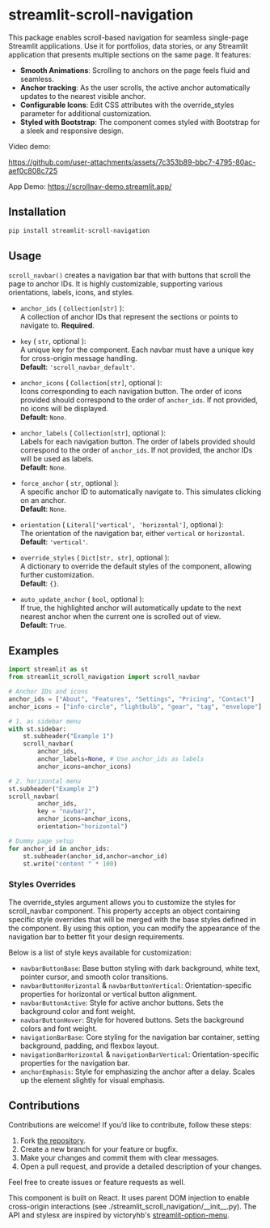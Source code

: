 # streamlit-scroll-navigation

This package enables scroll-based navigation for
seamless single-page Streamlit applications.
Use it for portfolios, data stories, or any Streamlit application that presents multiple sections on the same page. It features:

* **Smooth Animations**: Scrolling to anchors on the page feels fluid and seamless.
*  **Anchor tracking**: As the user scrolls, the active anchor automatically updates to the nearest visible anchor.
* **Configurable Icons**: Edit CSS attributes with the override_styles parameter for additional customization.
* **Styled with Bootstrap**: The component comes styled with Bootstrap for a sleek and responsive design.

Video demo:

https://github.com/user-attachments/assets/7c353b89-bbc7-4795-80ac-aef0c808c725

App Demo: https://scrollnav-demo.streamlit.app/

## Installation

```sh
pip install streamlit-scroll-navigation
```

## Usage

`scroll_navbar()` creates a navigation bar that with buttons that scroll the page to anchor IDs. It is highly customizable, supporting various orientations, labels, icons, and styles. 

- `anchor_ids` ( `Collection[str]` ):  
  A collection of anchor IDs that represent the sections or points to navigate to. **Required**.

- `key` ( `str`, optional ):  
  A unique key for the component. Each navbar must have a unique key for cross-origin message handling.  
  **Default**: `'scroll_navbar_default'`.

- `anchor_icons` ( `Collection[str]`, optional ):  
  Icons corresponding to each navigation button. The order of icons provided should correspond to the order of `anchor_ids`. If not provided, no icons will be displayed.  
  **Default**: `None`.

- `anchor_labels` ( `Collection[str]`, optional ):  
  Labels for each navigation button. The order of labels provided should correspond to the order of `anchor_ids`. If not provided, the anchor IDs will be used as labels.  
  **Default**: `None`.

- `force_anchor` ( `str`, optional ):  
  A specific anchor ID to automatically navigate to. This simulates clicking on an anchor.  
  **Default**: `None`.

- `orientation` ( `Literal['vertical', 'horizontal']`, optional ):  
  The orientation of the navigation bar, either `vertical` or `horizontal`.  
  **Default**: `'vertical'`.

- `override_styles` ( `Dict[str, str]`, optional ):  
  A dictionary to override the default styles of the component, allowing further customization.  
  **Default**: `{}`.

- `auto_update_anchor` ( `bool`, optional ):  
  If true, the highlighted anchor will automatically update to the next nearest anchor when the current one is scrolled out of view.  
  **Default**: `True`.

## Examples

```python
import streamlit as st
from streamlit_scroll_navigation import scroll_navbar

# Anchor IDs and icons
anchor_ids = ["About", "Features", "Settings", "Pricing", "Contact"]
anchor_icons = ["info-circle", "lightbulb", "gear", "tag", "envelope"]

# 1. as sidebar menu
with st.sidebar:
    st.subheader("Example 1")
    scroll_navbar(
        anchor_ids,
        anchor_labels=None, # Use anchor_ids as labels
        anchor_icons=anchor_icons)

# 2. horizontal menu
st.subheader("Example 2")
scroll_navbar(
        anchor_ids,
        key = "navbar2",
        anchor_icons=anchor_icons,
        orientation="horizontal")

# Dummy page setup
for anchor_id in anchor_ids:
    st.subheader(anchor_id,anchor=anchor_id)
    st.write("content " * 100)
```

### Styles Overrides
The override_styles argument allows you to customize the styles for scroll_navbar component. This property accepts an object containing specific style overrides that will be merged with the base styles defined in the component. By using this option, you can modify the appearance of the navigation bar to better fit your design requirements.

Below is a list of style keys available for customization:

- `navbarButtonBase`: Base button styling with dark background, white text, pointer cursor, and smooth color transitions.
- `navbarButtonHorizontal` & `navbarButtonVertical`: Orientation-specific properties for horizontal or vertical button alignment.
- `navbarButtonActive`: Style for active anchor buttons. Sets the background color and font weight.
- `navbarButtonHover`: Style for hovered buttons. Sets the background colors and font weight.
- `navigationBarBase`: Core styling for the navigation bar container, setting background, padding, and flexbox layout.
- `navigationBarHorizontal` & `navigationBarVertical`: Orientation-specific properties for the navigation bar.
- `anchorEmphasis`: Style for emphasizing the anchor after a delay. Scales up the element slightly for visual emphasis.

## Contributions

Contributions are welcome! If you’d like to contribute, follow these steps:

1. Fork [the repository](https://github.com/SnpM/streamlit-scroll-navigation).
2. Create a new branch for your feature or bugfix.
3. Make your changes and commit them with clear messages.
4. Open a pull request, and provide a detailed description of your changes.

Feel free to create issues or feature requests as well.

This component is built on React.
It uses parent DOM injection to enable cross-origin interactions (see ./streamlit_scroll_navigation/\_\_init__.py).
The API and stylesx are inspired by victoryhb's [streamlit-option-menu](https://github.com/victoryhb/streamlit-option-menu).

